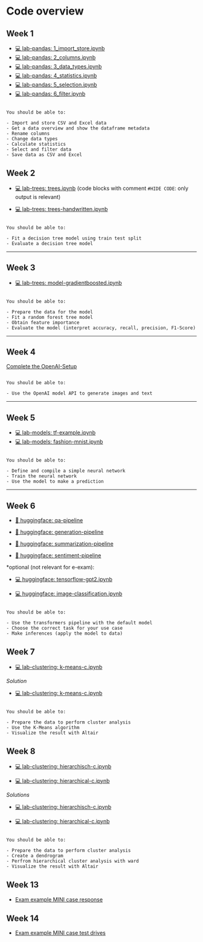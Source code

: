 # Code overview


## Week 1

- [💻 lab-pandas: 1_import_store.ipynb](https://colab.research.google.com/github/kirenz/lab-pandas/blob/main/ae/1_import_store.ipynb)
- [💻 lab-pandas: 2_columns.ipynb](https://colab.research.google.com/github/kirenz/lab-pandas/blob/main/ae/2_columns.ipynb)
- [💻 lab-pandas: 3_data_types.ipynb](https://colab.research.google.com/github/kirenz/lab-pandas/blob/main/ae/3_data_types.ipynb)
- [💻 lab-pandas: 4_statistics.ipynb](https://colab.research.google.com/github/kirenz/lab-pandas/blob/main/ae/4_statistics.ipynb)
- [💻 lab-pandas: 5_selection.ipynb](https://colab.research.google.com/github/kirenz/lab-pandas/blob/main/ae/5_selection.ipynb)
- [💻 lab-pandas: 6_filter.ipynb](https://colab.research.google.com/github/kirenz/lab-pandas/blob/main/ae/6_filter.ipynb)

```{note}

You should be able to:

- Import and store CSV and Excel data
- Get a data overview and show the dataframe metadata
- Rename columns
- Change data types
- Calculate statistics
- Select and filter data
- Save data as CSV and Excel

```

## Week 2

- [💻 lab-trees: trees.ipynb](https://colab.research.google.com/github/kirenz/lab-trees/blob/main/tutorial/trees.ipynb) (code blocks with comment `#HIDE CODE`: only output is relevant)

- [💻 lab-trees: trees-handwritten.ipynb](https://colab.research.google.com/github/kirenz/lab-trees/blob/main/tutorial/trees-handwritten.ipynb)


```{note}

You should be able to:

- Fit a decision tree model using train test split
- Evaluate a decision tree model

```


---

## Week 3

- [💻 lab-trees: model-gradientboosted.ipynb](https://colab.research.google.com/github/kirenz/lab-trees/blob/main/campaign/model-gradientboosted.ipynb)


```{note}

You should be able to:

- Prepare the data for the model
- Fit a random forest tree model 
- Obtain feature importance
- Evaluate the model (interpret accuracy, recall, precision, F1-Score)

```

---

## Week 4

[Complete the OpenAI-Setup](https://github.com/kirenz/open-ai-setup)

```{note}

You should be able to:

- Use the OpenAI model API to generate images and text

```

---


## Week 5

- [💻 lab-models: tf-example.ipynb](https://colab.research.google.com/github/kirenz/lab-models/blob/main/ann/tf-example.ipynb)
- [💻 lab-models: fashion-mnist.ipynb](https://colab.research.google.com/github/kirenz/lab-models/blob/main/ann/fashion-mnist.ipynb)



```{note}

You should be able to:

- Define and compile a simple neural network
- Train the neural network
- Use the model to make a prediction

```

<!--
- [💻 lab-models: cnn.ipynb](https://colab.research.google.com/github/kirenz/lab-models/blob/main/ann/cnn.ipynb)
-->

---

## Week 6

- [🤗 huggingface: qa-pipeline](https://kirenz.github.io/huggingface/question-answering/qa-pipeline)

- [🤗 huggingface: generation-pipeline](https://kirenz.github.io/huggingface/text-generation/generation-pipeline)

- [🤗 huggingface: summarization-pipeline](https://kirenz.github.io/huggingface/text-summarization/summarization-pipeline)

- [🤗 huggingface: sentiment-pipeline](https://kirenz.github.io/huggingface/sentiment-analysis/sentiment-pipeline)


*optional (not relevant for e-exam):

- [💻 huggingface: tensorflow-gpt2.ipynb](https://colab.research.google.com/github/kirenz/huggingface/blob/main/text-generation/tensorflow-gpt2.ipynb)

- [💻 huggingface: image-classification.ipynb](https://colab.research.google.com/github/kirenz/huggingface/blob/main/image-classification/image-classification.ipynb)

```{note}

You should be able to:

- Use the transformers pipeline with the default model
- Choose the correct task for your use case
- Make inferences (apply the model to data)

```

## Week 7

- [💻 lab-clustering: k-means-c.ipynb](https://colab.research.google.com/github/kirenz/lab-clustering/blob/main/tutorial/k-means-c.ipynb)

*Solution*

- [💻 lab-clustering: k-means-c.ipynb](https://colab.research.google.com/github/kirenz/lab-clustering/blob/main/tutorial/k-means.ipynb)


```{note}

You should be able to:

- Prepare the data to perform cluster analysis
- Use the K-Means algorithm
- Visualize the result with Altair

```

## Week 8

- [💻 lab-clustering: hierarchisch-c.ipynb](https://colab.research.google.com/github/kirenz/lab-clustering/blob/main/tutorial/hierarchisch-c.ipynb)

- [💻 lab-clustering: hierarchical-c.ipynb](https://colab.research.google.com/github/kirenz/lab-clustering/blob/main/tutorial/hierarchical-c.ipynb)

*Solutions*

- [💻 lab-clustering: hierarchisch-c.ipynb](https://colab.research.google.com/github/kirenz/lab-clustering/blob/main/tutorial/hierarchisch.ipynb)

- [💻 lab-clustering: hierarchical-c.ipynb](https://colab.research.google.com/github/kirenz/lab-clustering/blob/main/tutorial/hierarchical.ipynb)

```{note}

You should be able to:

- Prepare the data to perform cluster analysis
- Create a dendrogram
- Perfrom hierarchical cluster analysis with ward
- Visualize the result with Altair

```

## Week 13

- [Exam example MINI case response](../ae/exam-mini-response.ipynb)

## Week 14

- [Exam example MINI case test drives](../ae/exam-mini-test-drive.ipynb)